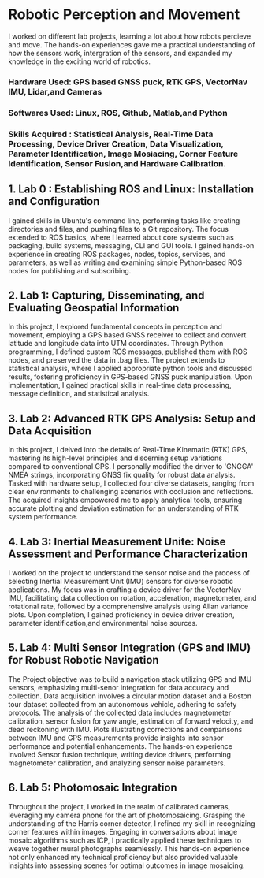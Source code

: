 # Robotic Perception and Movement

I worked on different lab projects, learning a lot about how robots percieve and move. The hands-on experiences gave me a practical understanding of how the sensors work, intergration of the sensors, and expanded my knowledge in the exciting world of robotics.

### Hardware Used: GPS based GNSS puck, RTK GPS, VectorNav IMU, Lidar,and Cameras
### Softwares Used: Linux, ROS, Github, Matlab,and Python
### Skills Acquired : Statistical Analysis, Real-Time Data Processing, Device Driver Creation, Data Visualization, Parameter Identification, Image Mosiacing, Corner Feature Identification, Sensor Fusion,and Hardware Calibration.

## 1. Lab 0 : Establishing ROS and Linux: Installation and Configuration 

I gained skills in Ubuntu's command line, performing tasks like creating directories and files, and pushing files to a Git repository. The focus extended to ROS basics, where I learned about core systems such as packaging, build systems, messaging, CLI and GUI tools. I gained hands-on experience in creating ROS packages, nodes, topics, services, and parameters, as well as writing and examining simple Python-based ROS nodes for publishing and subscribing.

## 2. Lab 1: Capturing, Disseminating, and Evaluating Geospatial Information

In this project, I explored fundamental concepts in perception and movement, employing a GPS based GNSS receiver to collect and convert latitude and longitude data into UTM coordinates. Through Python programming, I defined custom ROS messages, published them with ROS nodes, and preserved the data in .bag files. The project extends to statistical analysis, where I applied appropriate python tools and discussed results, fostering proficiency in GPS-based GNSS puck manipulation. Upon implementation, I  gained practical skills in real-time data processing, message definition, and statistical analysis.

## 3. Lab 2: Advanced RTK GPS Analysis: Setup and Data Acquisition

In this project, I delved into the details of Real-Time Kinematic (RTK) GPS, mastering its high-level principles and discerning setup variations compared to conventional GPS. I personally modified the driver to 'GNGGA' NMEA strings, incorporating GNSS fix quality for robust data analysis. Tasked with hardware setup, I collected four diverse datasets, ranging from clear environments to challenging scenarios with occlusion and reflections. The acquired insights empowered me to apply analytical tools, ensuring accurate plotting and deviation estimation for an understanding of RTK system performance. 

## 4. Lab 3: Inertial Measurement Unite: Noise Assessment and Performance Characterization

I worked on the project to understand the sensor noise and the process of selecting Inertial Measurement Unit (IMU) sensors for diverse robotic applications. My focus was in crafting a device driver for the VectorNav IMU, facilitating data collection on rotation, acceleration, magnetometer, and rotational rate, followed by a comprehensive analysis using Allan variance plots. Upon completion, I gained proficiency in device driver creation, parameter identification,and environmental noise sources.

## 5. Lab 4: Multi Sensor Integration (GPS and IMU) for Robust Robotic Navigation

The Project objective was to build a navigation stack utilizing GPS and IMU sensors, emphasizing multi-senor integration for data accuracy and collection. Data acquisition involves a circular motion dataset and a Boston tour dataset collected from an autonomous vehicle, adhering to safety protocols. The analysis of the collected data includes magnetometer calibration, sensor fusion for yaw angle, estimation of forward velocity, and dead reckoning with IMU. Plots illustrating corrections and comparisons between IMU and GPS measurements provide insights into sensor performance and potential enhancements. The hands-on experience involved Sensor fusion technique, writing device drivers, performing magnetometer calibration, and analyzing sensor noise parameters.

## 6. Lab 5: Photomosaic Integration

Throughout the project, I worked in the realm of calibrated cameras, leveraging my camera phone for the art of photomosaicing. Grasping the understanding of the Harris corner detector, I refined my skill in recognizing corner features within images. Engaging in conversations about image mosaic algorithms such as ICP, I practically applied these techniques to weave together mural photographs seamlessly. This hands-on experience not only enhanced my technical proficiency but also provided valuable insights into assessing scenes for optimal outcomes in image mosaicing. 

